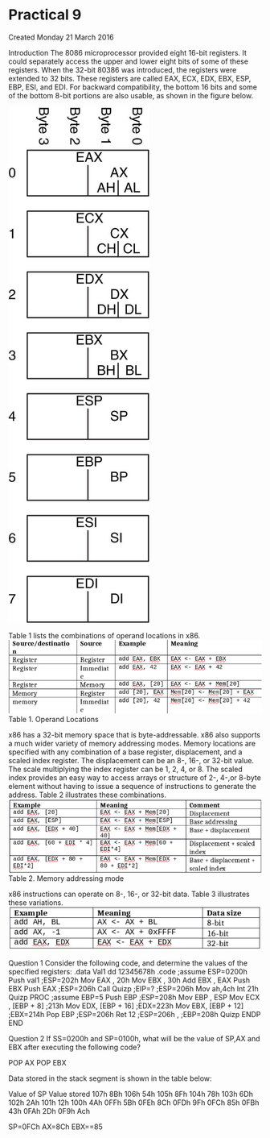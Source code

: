 # Practical 9
Created Monday 21 March 2016

Introduction
The 8086 microprocessor provided eight 16-bit registers. It could separately access the upper and lower eight bits of some of these registers. When the 32-bit 80386 was introduced, the registers were extended to 32 bits. These registers are called EAX, ECX, EDX, EBX, ESP, EBP, ESI, and EDI. For backward compatibility, the bottom 16 bits and some of the bottom 8-bit portions are also usable, as shown in the figure below.

![](./Practical_9/pasted_image.png)



Table 1 lists the combinations of operand locations in x86.
![](./Practical_9/pasted_image001.png)
Table 1. Operand Locations

x86 has a 32-bit memory space that is byte-addressable. x86 also supports a much wider variety of memory addressing modes. Memory locations are specified with any combination of a base register, displacement, and a scaled index register. The displacement can be an 8-, 16-, or 32-bit value. The scale multiplying the index register can be 1, 2, 4, or 8. The scaled index provides an easy way to access arrays or structure of 2-, 4-,or 8-byte element without having to issue a sequence of instructions to generate the address.
Table 2 illustrates these combinations.
![](./Practical_9/pasted_image002.png)
Table 2. Memory addressing mode


x86 instructions can operate on 8-, 16-, or 32-bit data. Table 3 illustrates these variations.
![](./Practical_9/pasted_image003.png)




Question 1
Consider the following code, and determine the values of the specified registers:
.data
Val1 dd 12345678h
.code
;assume ESP=0200h
Push val1 			;ESP=202h
Mov EAX , 20h
Mov EBX , 30h
Add EBX , EAX
Push EBX
Push EAX 			;ESP=206h
Call Quizp 		;EIP=?
;ESP=206h
Mov ah,4ch
Int 21h
Quizp PROC
;assume EBP=5
Push EBP 			;ESP=208h
Mov EBP , ESP
Mov ECX , [EBP + 8]	 ;213h
Mov EDX, [EBP + 16] 	;EDX=223h
Mov EBX, [EBP + 12] 	;EBX=214h
Pop EBP 			;ESP=206h
Ret 12 			;ESP=206h , ;EBP=208h
Quizp ENDP
END




Question 2 
If SS=0200h and SP=0100h,
what will be the value of SP,AX and EBX after executing the following code?

POP AX
POP EBX

Data stored in the stack segment is shown in the table below:

Value of SP 		Value stored
107h 			8Bh
106h 			54h
105h 			8Fh
104h 			78h
103h 			6Dh
102h 			2Ah
101h 			12h
100h 			4Ah
0FFh 			5Bh
0FEh 			8Ch
0FDh 			9Fh
0FCh 			85h
0FBh 			43h
0FAh 			2Dh
0F9h 			Ach


SP=0FCh
AX=8Ch
EBX==85


